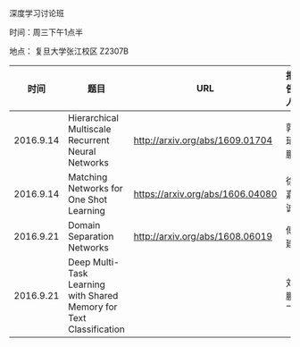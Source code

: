 深度学习讨论班

时间：周三下午1点半

地点： 复旦大学张江校区 Z2307B


| 时间        | 题目                                       | URL                              | 报告人  |
| --------- | ---------------------------------------- | -------------------------------- | ---- |
| 2016.9.14 | Hierarchical Multiscale Recurrent Neural Networks | http://arxiv.org/abs/1609.01704  | 郭琦鹏  |
| 2016.9.14 | Matching Networks for One Shot Learning  | https://arxiv.org/abs/1606.04080 | 徐嘉诚  |
| 2016.9.21 | Domain Separation Networks               | http://arxiv.org/abs/1608.06019  | 傅建   |
| 2016.9.21 | Deep Multi-Task Learning with Shared Memory for Text Classification |                                  | 刘鹏飞  |
